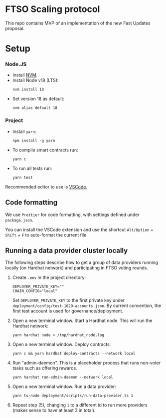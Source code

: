 # FTSO Scaling protocol

This repo contains MVP of an implementation of the new Fast Updates proposal.

# Setup

### Node.JS

- Install [NVM](https://github.com/nvm-sh/nvm).
- Install Node v18 (LTS): 
    ```
    nvm install 18
    ```
- Set version 18 as default: 
    ```
    nvm alias default 18
    ```

### Project

- Install `yarn`: 
    ```
    npm install -g yarn
    ```
- To compile smart contracts run:
    ```
    yarn c
    ```
- To run all tests run:
    ```
    yarn test
    ```

Recommended editor to use is [VSCode](https://code.visualstudio.com/).

## Code formatting

We use `Prettier` for code formatting, with settings defined under `package.json`.

You can install the VSCode extension and use the shortcut `Alt/Option` + `Shift` + `F` to auto-format the current file.

## Running a data provider cluster locally 

The following steps describe how to get a group of data providers running locally (on Hardhat network) and participating in FTSO voting rounds.

1. Create `.env` in the project directory:
    ```
    DEPLOYER_PRIVATE_KEY=""
    CHAIN_CONFIG="local"
    ```
    Set `DEPLOYER_PRIVATE_KEY` to the first private key under `deployment/config/test-1020-accounts.json`. 
    By current convention, the first test account is used for governance/deployment.

2. Open a new terminal window. Start a Hardhat node. This will run the Hardhat network:
    ```
    yarn hardhat node > /tmp/hardhat_node.log
    ```

3. Open a new terminal window. Deploy contracts:
    ```
    yarn c && yarn hardhat deploy-contracts --network local
    ```    
4. Run "admin-daemon". This is a placeholder process that runs non-voter tasks such as offering rewards.
    ```
    yarn hardhat run-admin-daemon --network local 
    ```
5. Open a new terminal window. Run a data provider:
    ```
    yarn ts-node deployment/scripts/run-data-provider.ts 1
    ```
6. Repeat step (5), changing `1` to a different id to run more providers (makes sense to have at least 3 in total).
